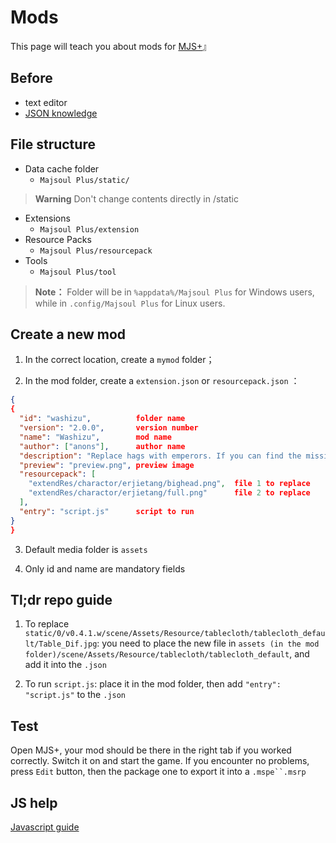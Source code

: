 # Mods

This page will teach you about mods for [MJS+](https://github.com/MajsoulPlus/majsoul-plus)』

## Before

- text editor
- [JSON knowledge](https://github.com/MajsoulPlus/majsoul-plus/wiki/JsonFormat)

## File structure

- Data cache folder
  - `Majsoul Plus/static/`

> **Warning** Don't change contents directly in /static

- Extensions
  - `Majsoul Plus/extension`
- Resource Packs
  - `Majsoul Plus/resourcepack`
- Tools
  - `Majsoul Plus/tool`

> **Note：**  Folder will be in `%appdata%/Majsoul Plus` for Windows users, while in `.config/Majsoul Plus` for Linux users.

## Create a new mod

1. In the correct location, create a  `mymod` folder；

2. In the mod folder, create a `extension.json` or `resourcepack.json` ：

```json
{
{
  "id": "washizu",          folder name
  "version": "2.0.0",       version number
  "name": "Washizu",        mod name
  "author": ["anons"],      author name
  "description": "Replace hags with emperors. If you can find the missing yaku, say in thread.",        description
  "preview": "preview.png", preview image
  "resourcepack": [
    "extendRes/charactor/erjietang/bighead.png",  file 1 to replace
    "extendRes/charactor/erjietang/full.png"      file 2 to replace
  ],
  "entry": "script.js"      script to run
}
}
```

3. Default media folder is `assets`

4. Only id and name are mandatory fields

## Tl;dr repo guide

1. To replace `static/0/v0.4.1.w/scene/Assets/Resource/tablecloth/tablecloth_default/Table_Dif.jpg`: you need to place the new file in `assets (in the mod folder)/scene/Assets/Resource/tablecloth/tablecloth_default`, and add it into the `.json`

2. To run `script.js`: place it in the mod folder, then add `"entry": "script.js"` to the `.json`

## Test

Open MJS+, your mod should be there in the right tab if you worked correctly. Switch it on and start the game.
If you encounter no problems, press `Edit` button, then the package one to export it into a `.mspe``.msrp`
## JS help
[Javascript guide](https://javascript.info/)
